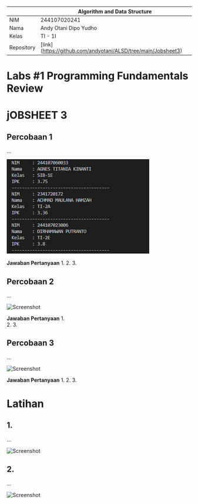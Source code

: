 |  | Algorithm and Data Structure |
|--|--|
| NIM |  244107020241|
| Nama |  Andy Otani Dipo Yudho |
| Kelas | TI - 1I |
| Repository | [link] (https://github.com/andyotani/ALSD/tree/main/Jobsheet3) |

# Labs #1 Programming Fundamentals Review
# jOBSHEET 3

## Percobaan 1

...

![Screenshot](img1.png)

**Jawaban Pertanyaan**
1. 
2. 
3. 

## Percobaan 2

...

![Screenshot](.png)

**Jawaban Pertanyaan**
1.  
2. 
3. 



##  Percobaan 3

...

![Screenshot](.png)

**Jawaban Pertanyaan**
1. 
2. 
3. 



# Latihan
## 1. 
...

![Screenshot](.png)

## 2. 
...

![Screenshot](.png)